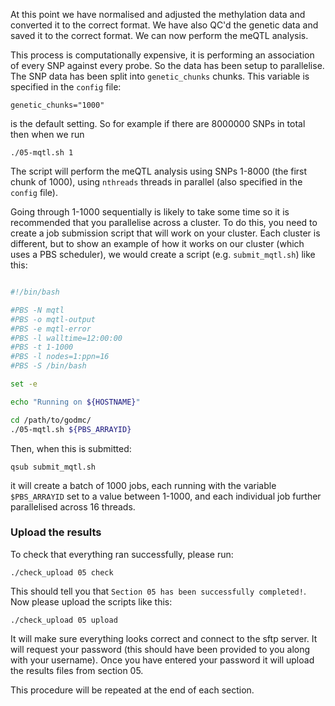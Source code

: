 At this point we have normalised and adjusted the methylation data and converted it to the correct format. We have also QC'd the genetic data and saved it to the correct format. We can now perform the meQTL analysis.

This process is computationally expensive, it is performing an association of every SNP against every probe. So the data has been setup to parallelise. The SNP data has been split into `genetic_chunks` chunks. This variable is specified in the `config` file:

    genetic_chunks="1000"

is the default setting. So for example if there are 8000000 SNPs in total then when we run

    ./05-mqtl.sh 1

The script will perform the meQTL analysis using SNPs 1-8000 (the first chunk of 1000), using `nthreads` threads in parallel (also specified in the `config` file). 

Going through 1-1000 sequentially is likely to take some time so it is recommended that you parallelise across a cluster. To do this, you need to create a job submission script that will work on your cluster. Each cluster is different, but to show an example of how it works on our cluster (which uses a PBS scheduler), we would create a script (e.g. `submit_mqtl.sh`) like this:


```bash

#!/bin/bash

#PBS -N mqtl
#PBS -o mqtl-output
#PBS -e mqtl-error
#PBS -l walltime=12:00:00
#PBS -t 1-1000
#PBS -l nodes=1:ppn=16
#PBS -S /bin/bash

set -e

echo "Running on ${HOSTNAME}"

cd /path/to/godmc/
./05-mqtl.sh ${PBS_ARRAYID}

```

Then, when this is submitted:

    qsub submit_mqtl.sh

it will create a batch of 1000 jobs, each running with the variable `$PBS_ARRAYID` set to a value between 1-1000, and each individual job further parallelised across 16 threads. 


### Upload the results

To check that everything ran successfully, please run:

```
./check_upload 05 check
```

This should tell you that `Section 05 has been successfully completed!`. Now please upload the scripts like this:

```
./check_upload 05 upload
```

It will make sure everything looks correct and connect to the sftp server. It will request your password (this should have been provided to you along with your username). Once you have entered your password it will upload the results files from section 05.

This procedure will be repeated at the end of each section.